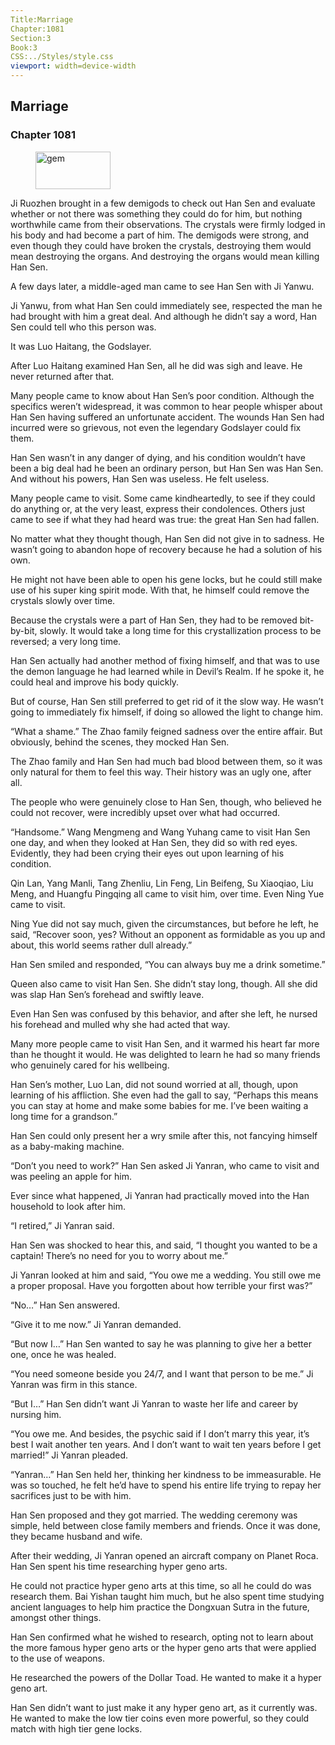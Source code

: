 ```yaml
---
Title:Marriage 
Chapter:1081 
Section:3 
Book:3 
CSS:../Styles/style.css 
viewport: width=device-width
---
```

  
## Marriage
### Chapter 1081
  
<figure>
	<img src="../Images/gem.gif" alt="gem" id="gem" width="120" height="60" />
</figure>
  

  
Ji Ruozhen brought in a few demigods to check out Han Sen and evaluate whether or not there was something they could do for him, but nothing worthwhile came from their observations. The crystals were firmly lodged in his body and had become a part of him. The demigods were strong, and even though they could have broken the crystals, destroying them would mean destroying the organs. And destroying the organs would mean killing Han Sen.

A few days later, a middle-aged man came to see Han Sen with Ji Yanwu.

Ji Yanwu, from what Han Sen could immediately see, respected the man he had brought with him a great deal. And although he didn’t say a word, Han Sen could tell who this person was.

It was Luo Haitang, the Godslayer.

After Luo Haitang examined Han Sen, all he did was sigh and leave. He never returned after that.

Many people came to know about Han Sen’s poor condition. Although the specifics weren’t widespread, it was common to hear people whisper about Han Sen having suffered an unfortunate accident. The wounds Han Sen had incurred were so grievous, not even the legendary Godslayer could fix them.

Han Sen wasn’t in any danger of dying, and his condition wouldn’t have been a big deal had he been an ordinary person, but Han Sen was Han Sen. And without his powers, Han Sen was useless. He felt useless.

Many people came to visit. Some came kindheartedly, to see if they could do anything or, at the very least, express their condolences. Others just came to see if what they had heard was true: the great Han Sen had fallen.

No matter what they thought though, Han Sen did not give in to sadness. He wasn’t going to abandon hope of recovery because he had a solution of his own.

He might not have been able to open his gene locks, but he could still make use of his super king spirit mode. With that, he himself could remove the crystals slowly over time.

Because the crystals were a part of Han Sen, they had to be removed bit-by-bit, slowly. It would take a long time for this crystallization process to be reversed; a very long time.

Han Sen actually had another method of fixing himself, and that was to use the demon language he had learned while in Devil’s Realm. If he spoke it, he could heal and improve his body quickly.

But of course, Han Sen still preferred to get rid of it the slow way. He wasn’t going to immediately fix himself, if doing so allowed the light to change him.

“What a shame.” The Zhao family feigned sadness over the entire affair. But obviously, behind the scenes, they mocked Han Sen.

The Zhao family and Han Sen had much bad blood between them, so it was only natural for them to feel this way. Their history was an ugly one, after all.

The people who were genuinely close to Han Sen, though, who believed he could not recover, were incredibly upset over what had occurred.

“Handsome.” Wang Mengmeng and Wang Yuhang came to visit Han Sen one day, and when they looked at Han Sen, they did so with red eyes. Evidently, they had been crying their eyes out upon learning of his condition.

Qin Lan, Yang Manli, Tang Zhenliu, Lin Feng, Lin Beifeng, Su Xiaoqiao, Liu Meng, and Huangfu Pingqing all came to visit him, over time. Even Ning Yue came to visit.

Ning Yue did not say much, given the circumstances, but before he left, he said, “Recover soon, yes? Without an opponent as formidable as you up and about, this world seems rather dull already.”

Han Sen smiled and responded, “You can always buy me a drink sometime.”

Queen also came to visit Han Sen. She didn’t stay long, though. All she did was slap Han Sen’s forehead and swiftly leave.

Even Han Sen was confused by this behavior, and after she left, he nursed his forehead and mulled why she had acted that way.

Many more people came to visit Han Sen, and it warmed his heart far more than he thought it would. He was delighted to learn he had so many friends who genuinely cared for his wellbeing.

Han Sen’s mother, Luo Lan, did not sound worried at all, though, upon learning of his affliction. She even had the gall to say, “Perhaps this means you can stay at home and make some babies for me. I’ve been waiting a long time for a grandson.”

Han Sen could only present her a wry smile after this, not fancying himself as a baby-making machine.

“Don’t you need to work?” Han Sen asked Ji Yanran, who came to visit and was peeling an apple for him.

Ever since what happened, Ji Yanran had practically moved into the Han household to look after him.

“I retired,” Ji Yanran said.

Han Sen was shocked to hear this, and said, “I thought you wanted to be a captain! There’s no need for you to worry about me.”

Ji Yanran looked at him and said, “You owe me a wedding. You still owe me a proper proposal. Have you forgotten about how terrible your first was?”

“No…” Han Sen answered.

“Give it to me now.” Ji Yanran demanded.

“But now I…” Han Sen wanted to say he was planning to give her a better one, once he was healed.

“You need someone beside you 24/7, and I want that person to be me.” Ji Yanran was firm in this stance.

“But I…” Han Sen didn’t want Ji Yanran to waste her life and career by nursing him.

“You owe me. And besides, the psychic said if I don’t marry this year, it’s best I wait another ten years. And I don’t want to wait ten years before I get married!” Ji Yanran pleaded.

“Yanran…” Han Sen held her, thinking her kindness to be immeasurable. He was so touched, he felt he’d have to spend his entire life trying to repay her sacrifices just to be with him.

Han Sen proposed and they got married. The wedding ceremony was simple, held between close family members and friends. Once it was done, they became husband and wife.

After their wedding, Ji Yanran opened an aircraft company on Planet Roca. Han Sen spent his time researching hyper geno arts.

He could not practice hyper geno arts at this time, so all he could do was research them. Bai Yishan taught him much, but he also spent time studying ancient languages to help him practice the Dongxuan Sutra in the future, amongst other things.

Han Sen confirmed what he wished to research, opting not to learn about the more famous hyper geno arts or the hyper geno arts that were applied to the use of weapons.

He researched the powers of the Dollar Toad. He wanted to make it a hyper geno art.

Han Sen didn’t want to just make it any hyper geno art, as it currently was. He wanted to make the low tier coins even more powerful, so they could match with high tier gene locks.